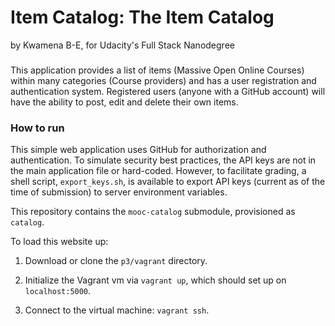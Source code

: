 # Item Catalog: The Item Catalog 

by Kwamena B-E, for Udacity's Full Stack Nanodegree

### 

This application provides a list of items (Massive Open Online Courses) within many categories (Course providers) and has a user registration and authentication system.  Registered users (anyone with a GitHub account) will have the ability to post, edit and delete their own items.


### How to run

This simple web application uses GitHub for authorization and authentication.  To simulate security best practices, the API keys are not in the main application file or hard-coded.  However, to facilitate grading, a shell script, `export_keys.sh`, is available to export API keys (current as of the time of submission) to server environment variables.


This repository contains the `mooc-catalog` submodule, provisioned as `catalog`. 


To load this website up:


1. Download or clone the `p3/vagrant` directory.

2. Initialize the Vagrant vm via `vagrant up`, which should set up on `localhost:5000`.

3. Connect to the virtual machine: `vagrant ssh`.

